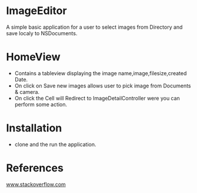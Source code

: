 # ImageEditor

A simple basic application for a user to select images from Directory and save localy to NSDocuments.

# HomeView 
- Contains a tableview displaying the image name,image,filesize,created Date.
- On click on Save new images allows user to pick image from Documents & camera.
- On click the Cell will Redirect to ImageDetailController were you can perform some action.

# Installation
- clone and the run the application.


# References

www.stackoverflow.com

